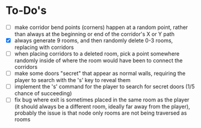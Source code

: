 # To-Do's

- [ ] make corridor bend points (corners) happen at a random point, rather than always at the beginning or end of the corridor's X or Y path
- [x] always generate 9 rooms, and then randomly delete 0-3 rooms, replacing with corridors
- [ ] when placing corridors to a deleted room, pick a point somewhere randomly inside of where the room would have been to connect the corridors
- [ ] make some doors "secret" that appear as normal walls, requiring the player to search with the 's' key to reveal them
- [ ] implement the 's' command for the player to search for secret doors (1/5 chance of succeeding)
- [ ] fix bug where exit is sometimes placed in the same room as the player (it should always be a different room, ideally far away from the player), probably the issue is that node only rooms are not being traversed as rooms